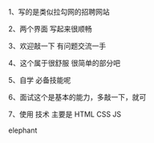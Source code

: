 1、写的是类似拉勾网的招聘网站

2、两个界面 写起来很顺畅 

3、欢迎敲一下  有问题交流一手 

4、这个属于很舒服 很简单的部分吧 

5、自学 必备技能呢 

6、面试这个是基本的能力，多敲一下，就可

7、使用 技术 主要是 HTML  CSS  JS





 elephant